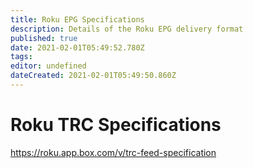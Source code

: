 ```yaml
---
title: Roku EPG Specifications
description: Details of the Roku EPG delivery format
published: true
date: 2021-02-01T05:49:52.780Z
tags: 
editor: undefined
dateCreated: 2021-02-01T05:49:50.860Z
---
```


# Roku TRC Specifications

https://roku.app.box.com/v/trc-feed-specification